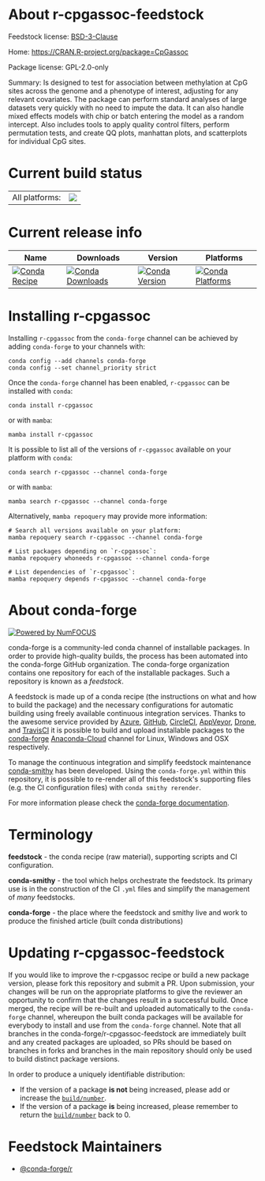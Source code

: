 About r-cpgassoc-feedstock
==========================

Feedstock license: [BSD-3-Clause](https://github.com/conda-forge/r-cpgassoc-feedstock/blob/main/LICENSE.txt)

Home: https://CRAN.R-project.org/package=CpGassoc

Package license: GPL-2.0-only

Summary: Is designed to test for association between methylation at CpG sites across the genome and a phenotype of interest, adjusting for any relevant covariates. The package can perform standard analyses of large datasets very quickly with no need to impute the data. It can also handle mixed effects models with chip or batch entering the model as a random intercept. Also includes tools to apply quality control filters, perform permutation tests, and create QQ plots, manhattan plots, and scatterplots for individual CpG sites.

Current build status
====================


<table><tr><td>All platforms:</td>
    <td>
      <a href="https://dev.azure.com/conda-forge/feedstock-builds/_build/latest?definitionId=9756&branchName=main">
        <img src="https://dev.azure.com/conda-forge/feedstock-builds/_apis/build/status/r-cpgassoc-feedstock?branchName=main">
      </a>
    </td>
  </tr>
</table>

Current release info
====================

| Name | Downloads | Version | Platforms |
| --- | --- | --- | --- |
| [![Conda Recipe](https://img.shields.io/badge/recipe-r--cpgassoc-green.svg)](https://anaconda.org/conda-forge/r-cpgassoc) | [![Conda Downloads](https://img.shields.io/conda/dn/conda-forge/r-cpgassoc.svg)](https://anaconda.org/conda-forge/r-cpgassoc) | [![Conda Version](https://img.shields.io/conda/vn/conda-forge/r-cpgassoc.svg)](https://anaconda.org/conda-forge/r-cpgassoc) | [![Conda Platforms](https://img.shields.io/conda/pn/conda-forge/r-cpgassoc.svg)](https://anaconda.org/conda-forge/r-cpgassoc) |

Installing r-cpgassoc
=====================

Installing `r-cpgassoc` from the `conda-forge` channel can be achieved by adding `conda-forge` to your channels with:

```
conda config --add channels conda-forge
conda config --set channel_priority strict
```

Once the `conda-forge` channel has been enabled, `r-cpgassoc` can be installed with `conda`:

```
conda install r-cpgassoc
```

or with `mamba`:

```
mamba install r-cpgassoc
```

It is possible to list all of the versions of `r-cpgassoc` available on your platform with `conda`:

```
conda search r-cpgassoc --channel conda-forge
```

or with `mamba`:

```
mamba search r-cpgassoc --channel conda-forge
```

Alternatively, `mamba repoquery` may provide more information:

```
# Search all versions available on your platform:
mamba repoquery search r-cpgassoc --channel conda-forge

# List packages depending on `r-cpgassoc`:
mamba repoquery whoneeds r-cpgassoc --channel conda-forge

# List dependencies of `r-cpgassoc`:
mamba repoquery depends r-cpgassoc --channel conda-forge
```


About conda-forge
=================

[![Powered by
NumFOCUS](https://img.shields.io/badge/powered%20by-NumFOCUS-orange.svg?style=flat&colorA=E1523D&colorB=007D8A)](https://numfocus.org)

conda-forge is a community-led conda channel of installable packages.
In order to provide high-quality builds, the process has been automated into the
conda-forge GitHub organization. The conda-forge organization contains one repository
for each of the installable packages. Such a repository is known as a *feedstock*.

A feedstock is made up of a conda recipe (the instructions on what and how to build
the package) and the necessary configurations for automatic building using freely
available continuous integration services. Thanks to the awesome service provided by
[Azure](https://azure.microsoft.com/en-us/services/devops/), [GitHub](https://github.com/),
[CircleCI](https://circleci.com/), [AppVeyor](https://www.appveyor.com/),
[Drone](https://cloud.drone.io/welcome), and [TravisCI](https://travis-ci.com/)
it is possible to build and upload installable packages to the
[conda-forge](https://anaconda.org/conda-forge) [Anaconda-Cloud](https://anaconda.org/)
channel for Linux, Windows and OSX respectively.

To manage the continuous integration and simplify feedstock maintenance
[conda-smithy](https://github.com/conda-forge/conda-smithy) has been developed.
Using the ``conda-forge.yml`` within this repository, it is possible to re-render all of
this feedstock's supporting files (e.g. the CI configuration files) with ``conda smithy rerender``.

For more information please check the [conda-forge documentation](https://conda-forge.org/docs/).

Terminology
===========

**feedstock** - the conda recipe (raw material), supporting scripts and CI configuration.

**conda-smithy** - the tool which helps orchestrate the feedstock.
                   Its primary use is in the construction of the CI ``.yml`` files
                   and simplify the management of *many* feedstocks.

**conda-forge** - the place where the feedstock and smithy live and work to
                  produce the finished article (built conda distributions)


Updating r-cpgassoc-feedstock
=============================

If you would like to improve the r-cpgassoc recipe or build a new
package version, please fork this repository and submit a PR. Upon submission,
your changes will be run on the appropriate platforms to give the reviewer an
opportunity to confirm that the changes result in a successful build. Once
merged, the recipe will be re-built and uploaded automatically to the
`conda-forge` channel, whereupon the built conda packages will be available for
everybody to install and use from the `conda-forge` channel.
Note that all branches in the conda-forge/r-cpgassoc-feedstock are
immediately built and any created packages are uploaded, so PRs should be based
on branches in forks and branches in the main repository should only be used to
build distinct package versions.

In order to produce a uniquely identifiable distribution:
 * If the version of a package **is not** being increased, please add or increase
   the [``build/number``](https://docs.conda.io/projects/conda-build/en/latest/resources/define-metadata.html#build-number-and-string).
 * If the version of a package **is** being increased, please remember to return
   the [``build/number``](https://docs.conda.io/projects/conda-build/en/latest/resources/define-metadata.html#build-number-and-string)
   back to 0.

Feedstock Maintainers
=====================

* [@conda-forge/r](https://github.com/conda-forge/r/)

